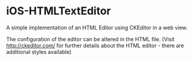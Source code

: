 # iOS-HTMLTextEditor

A simple implementation of an HTML Editor using CKEditor in a web view.

The configuration of the editor can be altered in the HTML file. (Visit <http://ckeditor.com/> for further details about the HTML editor - there are additional styles available)
